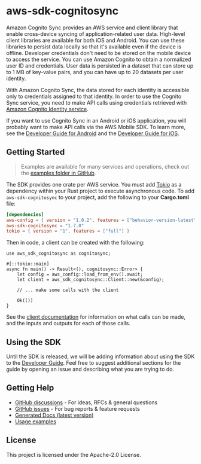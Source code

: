 # aws-sdk-cognitosync

Amazon Cognito Sync provides an AWS service and client library that enable cross-device syncing of application-related user data. High-level client libraries are available for both iOS and Android. You can use these libraries to persist data locally so that it's available even if the device is offline. Developer credentials don't need to be stored on the mobile device to access the service. You can use Amazon Cognito to obtain a normalized user ID and credentials. User data is persisted in a dataset that can store up to 1 MB of key-value pairs, and you can have up to 20 datasets per user identity.

With Amazon Cognito Sync, the data stored for each identity is accessible only to credentials assigned to that identity. In order to use the Cognito Sync service, you need to make API calls using credentials retrieved with [Amazon Cognito Identity service](http://docs.aws.amazon.com/cognitoidentity/latest/APIReference/Welcome.html).

If you want to use Cognito Sync in an Android or iOS application, you will probably want to make API calls via the AWS Mobile SDK. To learn more, see the [Developer Guide for Android](http://docs.aws.amazon.com/mobile/sdkforandroid/developerguide/cognito-sync.html) and the [Developer Guide for iOS](http://docs.aws.amazon.com/mobile/sdkforios/developerguide/cognito-sync.html).

## Getting Started

> Examples are available for many services and operations, check out the
> [examples folder in GitHub](https://github.com/awslabs/aws-sdk-rust/tree/main/examples).

The SDK provides one crate per AWS service. You must add [Tokio](https://crates.io/crates/tokio)
as a dependency within your Rust project to execute asynchronous code. To add `aws-sdk-cognitosync` to
your project, add the following to your **Cargo.toml** file:

```toml
[dependencies]
aws-config = { version = "1.0.2", features = ["behavior-version-latest"] }
aws-sdk-cognitosync = "1.7.0"
tokio = { version = "1", features = ["full"] }
```

Then in code, a client can be created with the following:

```rust,no_run
use aws_sdk_cognitosync as cognitosync;

#[::tokio::main]
async fn main() -> Result<(), cognitosync::Error> {
    let config = aws_config::load_from_env().await;
    let client = aws_sdk_cognitosync::Client::new(&config);

    // ... make some calls with the client

    Ok(())
}
```

See the [client documentation](https://docs.rs/aws-sdk-cognitosync/latest/aws_sdk_cognitosync/client/struct.Client.html)
for information on what calls can be made, and the inputs and outputs for each of those calls.

## Using the SDK

Until the SDK is released, we will be adding information about using the SDK to the
[Developer Guide](https://docs.aws.amazon.com/sdk-for-rust/latest/dg/welcome.html). Feel free to suggest
additional sections for the guide by opening an issue and describing what you are trying to do.

## Getting Help

* [GitHub discussions](https://github.com/awslabs/aws-sdk-rust/discussions) - For ideas, RFCs & general questions
* [GitHub issues](https://github.com/awslabs/aws-sdk-rust/issues/new/choose) - For bug reports & feature requests
* [Generated Docs (latest version)](https://awslabs.github.io/aws-sdk-rust/)
* [Usage examples](https://github.com/awslabs/aws-sdk-rust/tree/main/examples)

## License

This project is licensed under the Apache-2.0 License.

